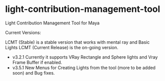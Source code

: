 light-contribution-management-tool
==================================

Light Contribution Management Tool for Maya

Current Versions: 

LCMT (Stable) is a stable version that works with mental ray and Basic Lights
LCMT (Current Release) is the on-going version. 
* v3.2.1 Currently it supports VRay Rectangle and Sphere lights and Vray Frame Buffer if enabled.
* v3.5.1 New Menus for Creating Lights from the tool (more to be added soon) and Bug fixes.

